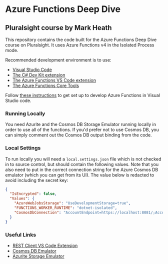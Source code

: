 # Azure Functions Deep Dive
## Pluralsight course by Mark Heath

This repository contains the code built for the Azure Functions Deep Dive course on Pluralsight. It uses Azure Functions v4 in the Isolated Process mode.

Recommended development environment is to use:
- [Visual Studio Code](https://code.visualstudio.com/)
- [The C# Dev Kit extension](https://marketplace.visualstudio.com/items?itemName=ms-dotnettools.csdevkit)
- [The Azure Functions VS Code extension](https://marketplace.visualstudio.com/items?itemName=ms-azuretools.vscode-azurefunctions)
- [The Azure Functions Core Tools](https://learn.microsoft.com/en-us/azure/azure-functions/functions-run-local)


Follow [these instructions](https://learn.microsoft.com/en-us/azure/azure-functions/functions-develop-vs-code) to get set up to develop Azure Functions in Visual Studio code.

### Running Locally

You need Azurite and the Cosmos DB Storage Emulator running locally in order to use all of the functions. If you'd prefer not to use Cosmos DB, you can simply comment out the Cosmos DB output binding from the code.

### Local Settings

To run locally you will need a `local.settings.json` file which is not checked in to source control, but should contain the following values. Note that you also need to put in the correct connection string for the Azure Cosmos DB emulator (which you can get from its UI). The value below is redacted to avoid including the secret key:

```json
{
  "IsEncrypted": false,
  "Values": {
    "AzureWebJobsStorage": "UseDevelopmentStorage=true",
    "FUNCTIONS_WORKER_RUNTIME": "dotnet-isolated",
    "CosmosDbConnection": "AccountEndpoint=https://localhost:8081/;AccountKey=<REDACTED>"
  }
}
```

### Useful Links

- [REST Client VS Code Extension](https://marketplace.visualstudio.com/items?itemName=humao.rest-client)
- [Cosmos DB Emulator](https://learn.microsoft.com/en-us/azure/cosmos-db/how-to-develop-emulator?tabs=windows%2Ccsharp&pivots=api-nosql)
- [Azurite Storage Emulator](https://learn.microsoft.com/en-us/azure/storage/common/storage-use-azurite?tabs=visual-studio%2Cblob-storage)
